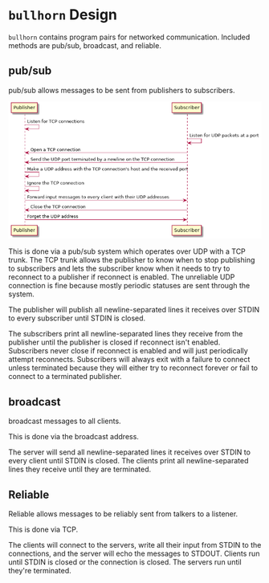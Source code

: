 # `bullhorn` Design

`bullhorn` contains program pairs for networked communication. Included methods
are pub/sub, broadcast, and reliable.

## pub/sub

pub/sub allows messages to be sent from publishers to subscribers.

![Sequence Diagram](sequence.png)

This is done via a pub/sub system which operates over UDP with a TCP trunk. The
TCP trunk allows the publisher to know when to stop publishing to subscribers
and lets the subscriber know when it needs to try to reconnect to a publisher if
reconnect is enabled. The unreliable UDP connection is fine because mostly
periodic statuses are sent through the system.

The publisher will publish all newline-separated lines it receives over STDIN to
every subscriber until STDIN is closed.

The subscribers print all newline-separated lines they receive from the
publisher until the publisher is closed if reconnect isn't enabled. Subscribers
never close if reconnect is enabled and will just periodically attempt
reconnects. Subscribers will always exit with a failure to connect
unless terminated because they will either try to reconnect forever or fail to
connect to a terminated publisher.

## broadcast

broadcast messages to all clients.

This is done via the broadcast address.

The server will send all newline-separated lines it receives over STDIN to every
client until STDIN is closed. The clients print all newline-separated lines they
receive until they are terminated.

## Reliable

Reliable allows messages to be reliably sent from talkers to a listener.

This is done via TCP.

The clients will connect to the servers, write all their input from STDIN to the
connections, and the server will echo the messages to STDOUT. Clients run until
STDIN is closed or the connection is closed. The servers run until they're
terminated.
